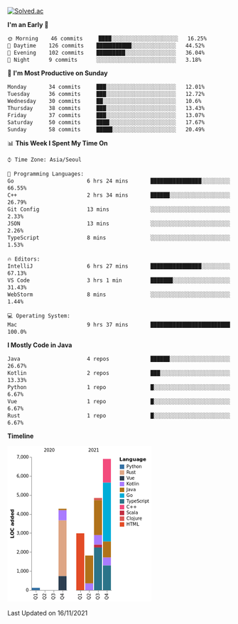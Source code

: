 [![Solved.ac](http://mazassumnida.wtf/api/v2/generate_badge?boj=kuckjwi)](https://solved.ac/kuckjwi)
<!--START_SECTION:waka-->
**I'm an Early 🐤** 

```text
🌞 Morning    46 commits     ████░░░░░░░░░░░░░░░░░░░░░   16.25% 
🌆 Daytime    126 commits    ███████████░░░░░░░░░░░░░░   44.52% 
🌃 Evening    102 commits    █████████░░░░░░░░░░░░░░░░   36.04% 
🌙 Night      9 commits      ░░░░░░░░░░░░░░░░░░░░░░░░░   3.18%

```
📅 **I'm Most Productive on Sunday** 

```text
Monday       34 commits     ███░░░░░░░░░░░░░░░░░░░░░░   12.01% 
Tuesday      36 commits     ███░░░░░░░░░░░░░░░░░░░░░░   12.72% 
Wednesday    30 commits     ██░░░░░░░░░░░░░░░░░░░░░░░   10.6% 
Thursday     38 commits     ███░░░░░░░░░░░░░░░░░░░░░░   13.43% 
Friday       37 commits     ███░░░░░░░░░░░░░░░░░░░░░░   13.07% 
Saturday     50 commits     ████░░░░░░░░░░░░░░░░░░░░░   17.67% 
Sunday       58 commits     █████░░░░░░░░░░░░░░░░░░░░   20.49%

```


📊 **This Week I Spent My Time On** 

```text
⌚︎ Time Zone: Asia/Seoul

💬 Programming Languages: 
Go                       6 hrs 24 mins       ████████████████░░░░░░░░░   66.55% 
C++                      2 hrs 34 mins       ██████░░░░░░░░░░░░░░░░░░░   26.79% 
Git Config               13 mins             ░░░░░░░░░░░░░░░░░░░░░░░░░   2.33% 
JSON                     13 mins             ░░░░░░░░░░░░░░░░░░░░░░░░░   2.26% 
TypeScript               8 mins              ░░░░░░░░░░░░░░░░░░░░░░░░░   1.53%

🔥 Editors: 
IntelliJ                 6 hrs 27 mins       ████████████████░░░░░░░░░   67.13% 
VS Code                  3 hrs 1 min         ███████░░░░░░░░░░░░░░░░░░   31.43% 
WebStorm                 8 mins              ░░░░░░░░░░░░░░░░░░░░░░░░░   1.44%

💻 Operating System: 
Mac                      9 hrs 37 mins       █████████████████████████   100.0%

```

**I Mostly Code in Java** 

```text
Java                     4 repos             ██████░░░░░░░░░░░░░░░░░░░   26.67% 
Kotlin                   2 repos             ███░░░░░░░░░░░░░░░░░░░░░░   13.33% 
Python                   1 repo              █░░░░░░░░░░░░░░░░░░░░░░░░   6.67% 
Vue                      1 repo              █░░░░░░░░░░░░░░░░░░░░░░░░   6.67% 
Rust                     1 repo              █░░░░░░░░░░░░░░░░░░░░░░░░   6.67%

```


**Timeline**

![Chart not found](https://raw.githubusercontent.com/kuckjwi0928/kuckjwi0928/master/charts/bar_graph.png) 


 Last Updated on 16/11/2021
<!--END_SECTION:waka-->
